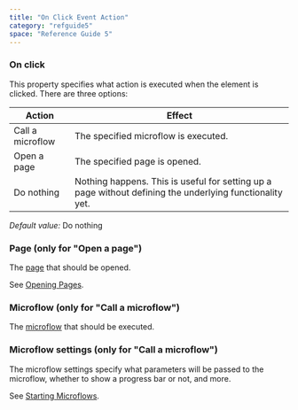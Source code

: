 ```yaml
---
title: "On Click Event Action"
category: "refguide5"
space: "Reference Guide 5"
---
```

### On click

This property specifies what action is executed when the element is clicked. There are three options:

<table><thead><tr><th class="confluenceTh">Action</th><th colspan="1" class="confluenceTh">Effect</th></tr></thead><tbody><tr><td class="confluenceTd">Call a microflow</td><td colspan="1" class="confluenceTd">The specified microflow is executed.</td></tr><tr><td class="confluenceTd">Open a page</td><td colspan="1" class="confluenceTd">The specified page is opened.</td></tr><tr><td colspan="1" class="confluenceTd">Do nothing</td><td colspan="1" class="confluenceTd">Nothing happens. This is useful for setting up a page without defining the underlying functionality yet.</td></tr></tbody></table>

_Default value:_ Do nothing

### Page (only for "Open a page")

The [page](/refguide5/page) that should be opened.

See [Opening Pages](/refguide5/opening-pages).

### Microflow (only for "Call a microflow")

The [microflow](/refguide5/microflow) that should be executed.

### Microflow settings (only for "Call a microflow")

The microflow settings specify what parameters will be passed to the microflow, whether to show a progress bar or not, and more.

See [Starting Microflows](/refguide5/starting-microflows).